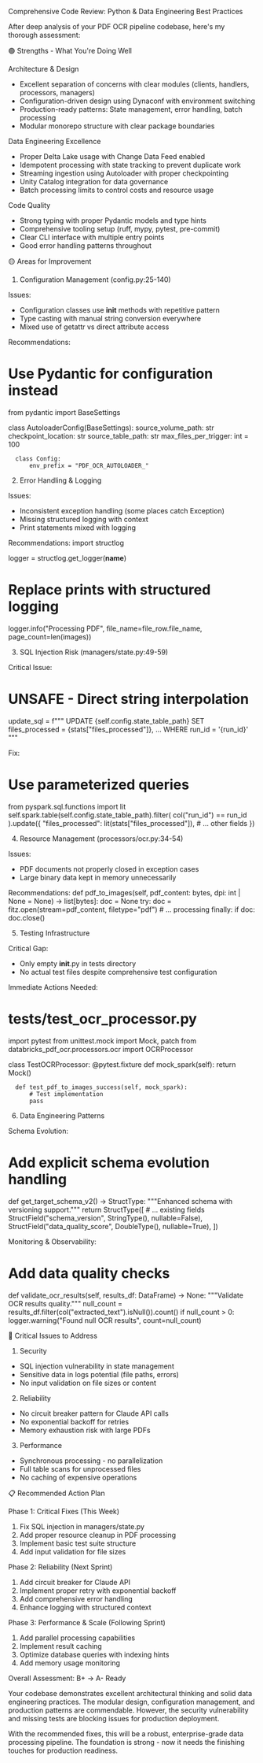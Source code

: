 Comprehensive Code Review: Python & Data Engineering Best Practices

  After deep analysis of your PDF OCR pipeline codebase, here's my
  thorough assessment:

  🟢 Strengths - What You're Doing Well

  Architecture & Design

  - Excellent separation of concerns with clear modules (clients,
  handlers, processors, managers)
  - Configuration-driven design using Dynaconf with environment
  switching
  - Production-ready patterns: State management, error handling, batch
   processing
  - Modular monorepo structure with clear package boundaries

  Data Engineering Excellence

  - Proper Delta Lake usage with Change Data Feed enabled
  - Idempotent processing with state tracking to prevent duplicate
  work
  - Streaming ingestion using Autoloader with proper checkpointing
  - Unity Catalog integration for data governance
  - Batch processing limits to control costs and resource usage

  Code Quality

  - Strong typing with proper Pydantic models and type hints
  - Comprehensive tooling setup (ruff, mypy, pytest, pre-commit)
  - Clear CLI interface with multiple entry points
  - Good error handling patterns throughout

  🟡 Areas for Improvement

  1. Configuration Management (config.py:25-140)

  Issues:
  - Configuration classes use __init__ methods with repetitive pattern
  - Type casting with manual string conversion everywhere
  - Mixed use of getattr vs direct attribute access

  Recommendations:
  # Use Pydantic for configuration instead
  from pydantic import BaseSettings

  class AutoloaderConfig(BaseSettings):
      source_volume_path: str
      checkpoint_location: str
      source_table_path: str
      max_files_per_trigger: int = 100

      class Config:
          env_prefix = "PDF_OCR_AUTOLOADER_"

  2. Error Handling & Logging

  Issues:
  - Inconsistent exception handling (some places catch Exception)
  - Missing structured logging with context
  - Print statements mixed with logging

  Recommendations:
  import structlog

  logger = structlog.get_logger(__name__)

  # Replace prints with structured logging
  logger.info("Processing PDF", file_name=file_row.file_name,
  page_count=len(images))

  3. SQL Injection Risk (managers/state.py:49-59)

  Critical Issue:
  # UNSAFE - Direct string interpolation
  update_sql = f"""
  UPDATE {self.config.state_table_path}
  SET files_processed = {stats["files_processed"]},
      ...
  WHERE run_id = '{run_id}'
  """

  Fix:
  # Use parameterized queries
  from pyspark.sql.functions import lit
  self.spark.table(self.config.state_table_path).filter(
      col("run_id") == run_id
  ).update({
      "files_processed": lit(stats["files_processed"]),
      # ... other fields
  })

  4. Resource Management (processors/ocr.py:34-54)

  Issues:
  - PDF documents not properly closed in exception cases
  - Large binary data kept in memory unnecessarily

  Recommendations:
  def pdf_to_images(self, pdf_content: bytes, dpi: int | None = None) 
  -> list[bytes]:
      doc = None
      try:
          doc = fitz.open(stream=pdf_content, filetype="pdf")
          # ... processing
      finally:
          if doc:
              doc.close()

  5. Testing Infrastructure

  Critical Gap:
  - Only empty __init__.py in tests directory
  - No actual test files despite comprehensive test configuration

  Immediate Actions Needed:
  # tests/test_ocr_processor.py
  import pytest
  from unittest.mock import Mock, patch
  from databricks_pdf_ocr.processors.ocr import OCRProcessor

  class TestOCRProcessor:
      @pytest.fixture
      def mock_spark(self):
          return Mock()

      def test_pdf_to_images_success(self, mock_spark):
          # Test implementation
          pass

  6. Data Engineering Patterns

  Schema Evolution:
  # Add explicit schema evolution handling
  def get_target_schema_v2() -> StructType:
      """Enhanced schema with versioning support."""
      return StructType([
          # ... existing fields
          StructField("schema_version", StringType(), nullable=False),
          StructField("data_quality_score", DoubleType(),
  nullable=True),
      ])

  Monitoring & Observability:
  # Add data quality checks
  def validate_ocr_results(self, results_df: DataFrame) -> None:
      """Validate OCR results quality."""
      null_count =
  results_df.filter(col("extracted_text").isNull()).count()
      if null_count > 0:
          logger.warning("Found null OCR results", count=null_count)

  🔴 Critical Issues to Address

  1. Security

  - SQL injection vulnerability in state management
  - Sensitive data in logs potential (file paths, errors)
  - No input validation on file sizes or content

  2. Reliability

  - No circuit breaker pattern for Claude API calls
  - No exponential backoff for retries
  - Memory exhaustion risk with large PDFs

  3. Performance

  - Synchronous processing - no parallelization
  - Full table scans for unprocessed files
  - No caching of expensive operations

  📋 Recommended Action Plan

  Phase 1: Critical Fixes (This Week)

  1. Fix SQL injection in managers/state.py
  2. Add proper resource cleanup in PDF processing
  3. Implement basic test suite structure
  4. Add input validation for file sizes

  Phase 2: Reliability (Next Sprint)

  1. Add circuit breaker for Claude API
  2. Implement proper retry with exponential backoff
  3. Add comprehensive error handling
  4. Enhance logging with structured context

  Phase 3: Performance & Scale (Following Sprint)

  1. Add parallel processing capabilities
  2. Implement result caching
  3. Optimize database queries with indexing hints
  4. Add memory usage monitoring

  Overall Assessment: B+ → A- Ready

  Your codebase demonstrates excellent architectural thinking and
  solid data engineering practices. The modular design, configuration
  management, and production patterns are commendable. However, the
  security vulnerability and missing tests are blocking issues for
  production deployment.

  With the recommended fixes, this will be a robust, enterprise-grade
  data processing pipeline. The foundation is strong - now it needs
  the finishing touches for production readiness.